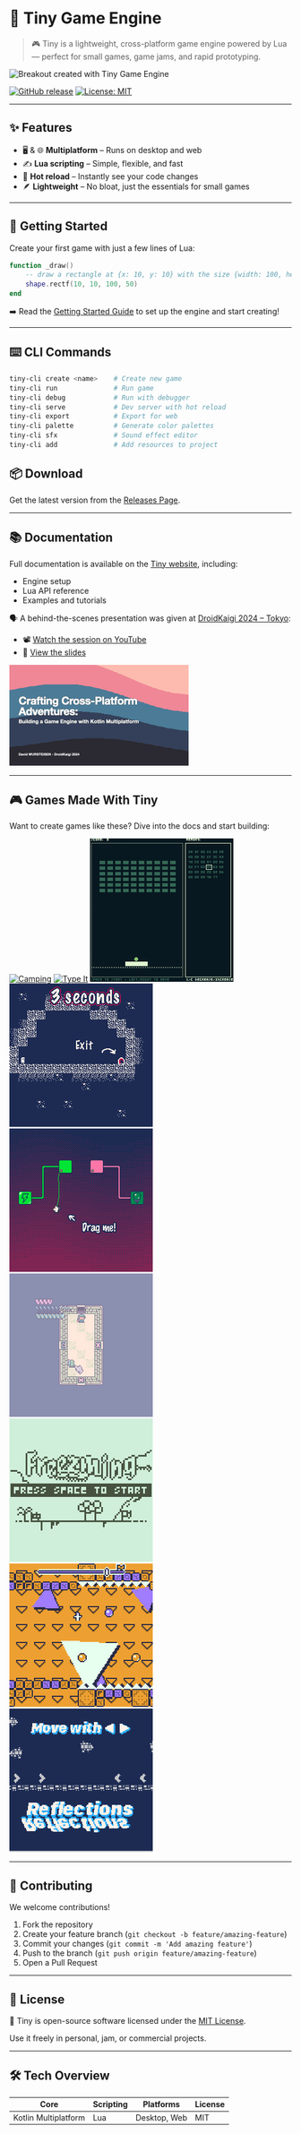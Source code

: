 
# 🧸 Tiny Game Engine

> 🎮 Tiny is a lightweight, cross-platform game engine powered by Lua — perfect for small games, game jams, and rapid prototyping.

![Breakout created with Tiny Game Engine](./images/breakout.gif)

[![GitHub release](https://img.shields.io/github/v/release/minigdx/tiny)](https://github.com/minigdx/tiny/releases)
[![License: MIT](https://img.shields.io/github/license/minigdx/tiny)](https://github.com/minigdx/tiny/blob/main/LICENSE)

---

## ✨ Features

- 🖥️ & 🌐 **Multiplatform** – Runs on desktop and web
- ✍️ **Lua scripting** – Simple, flexible, and fast
- 🔄 **Hot reload** – Instantly see your code changes
- 🪶 **Lightweight** – No bloat, just the essentials for small games

---

## 🚀 Getting Started

Create your first game with just a few lines of Lua:

```lua
function _draw()
    -- draw a rectangle at {x: 10, y: 10} with the size {width: 100, height: 50} 
    shape.rectf(10, 10, 100, 50)
end
```

➡️ Read the [Getting Started Guide](https://minigdx.github.io/tiny/) to set up the engine and start creating!

---

## ⌨️ CLI Commands

```bash
tiny-cli create <name>    # Create new game
tiny-cli run              # Run game
tiny-cli debug            # Run with debugger
tiny-cli serve            # Dev server with hot reload
tiny-cli export           # Export for web
tiny-cli palette          # Generate color palettes
tiny-cli sfx              # Sound effect editor
tiny-cli add              # Add resources to project
```

## 📦 Download

Get the latest version from the [Releases Page](https://github.com/minigdx/tiny/releases).

---

## 📚 Documentation

Full documentation is available on the [Tiny website](https://minigdx.github.io/tiny/), including:

- Engine setup
- Lua API reference
- Examples and tutorials

🗣️ A behind-the-scenes presentation was given at [DroidKaigi 2024 – Tokyo](https://2024.droidkaigi.jp/en/timetable/683368/):
- 📽️ [Watch the session on YouTube](https://www.youtube.com/watch?v=4_i_Xp96IMM)
- 📑 [View the slides](https://speakerdeck.com/dwursteisen/crafting-cross-platform-adventures-building-a-game-engine-with-kotlin-multiplatform)

[![Crafting Cross-Platform Adventures](tiny-doc/src/docs/asciidoc/sample/droidkaigi-tiny-export.gif)](https://speakerdeck.com/dwursteisen/crafting-cross-platform-adventures-building-a-game-engine-with-kotlin-multiplatform)

---

## 🎮 Games Made With Tiny

Want to create games like these? Dive into the docs and start building:

[![Camping](./tiny-doc/src/docs/asciidoc/sample/camping.gif)](https://dwursteisen.itch.io/trijam-camping)
[![Type It](./tiny-doc/src/docs/asciidoc/sample/level-up.gif)](https://dwursteisen.itch.io/trijam-220-type-it)
[![Memory Pong](./tiny-doc/src/docs/asciidoc/sample/memory.gif)](https://dwursteisen.itch.io/memory-pong-trijam-251)
[![One Light For Three Seconds](./tiny-doc/src/docs/asciidoc/sample/only_three_seconds.gif)](https://dwursteisen.itch.io/one-light-for-three-seconds)
[![Connect Me](./tiny-doc/src/docs/asciidoc/sample/connect_me.gif)](https://dwursteisen.itch.io/connect-me)
[![Meiro De Maigo 2](./tiny-doc/src/docs/asciidoc/sample/meiro_de_maigo2.gif)](https://dwursteisen.itch.io/meiro-de)
[![Freezming](./tiny-doc/src/docs/asciidoc/sample/freezming.gif)](https://dwursteisen.itch.io/freezming)
[![Gravity Balls](./tiny-doc/src/docs/asciidoc/sample/gravity-balls.gif)](https://dwursteisen.itch.io/gravity-balls)
[![Reflections](./tiny-doc/src/docs/asciidoc/sample/reflections.gif)](https://dwursteisen.itch.io/macro-jams-06-reflections)

---

## 🤝 Contributing

We welcome contributions!

1. Fork the repository
2. Create your feature branch (`git checkout -b feature/amazing-feature`)
3. Commit your changes (`git commit -m 'Add amazing feature'`)
4. Push to the branch (`git push origin feature/amazing-feature`)
5. Open a Pull Request

---

## 📄 License

🧸 Tiny is open-source software licensed under the [MIT License](https://github.com/minigdx/tiny/blob/main/LICENSE).

Use it freely in personal, jam, or commercial projects.

---

## 🛠️ Tech Overview

| Core           | Scripting | Platforms       | License |
|----------------|-----------|------------------|---------|
| Kotlin Multiplatform | Lua       | Desktop, Web      | MIT     |
